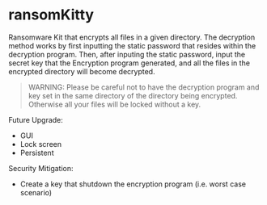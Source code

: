 # ransomKitty
Ransomware Kit that encrypts all files in a given directory. The decryption method works by first inputting the static password that resides within the decryption program. Then, after inputing the static password, input the secret key that the Encryption program generated, and all the files in the encrypted directory will become decrypted.

> WARNING: Please be careful not to have the decryption program and key set in the same directory of the directory being encrypted. Otherwise all your files will be locked without a key.

Future Upgrade:
- GUI
- Lock screen
- Persistent

Security Mitigation:
- Create a key that shutdown the encryption program (i.e. worst case scenario)

